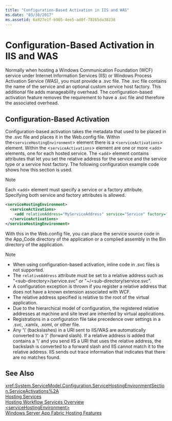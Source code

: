 ```yaml
---
title: "Configuration-Based Activation in IIS and WAS"
ms.date: "03/30/2017"
ms.assetid: 6a927e1f-b905-4ee5-ad0f-78265da38238
---
```

# Configuration-Based Activation in IIS and WAS
Normally when hosting a Windows Communication Foundation (WCF) service under Internet Information Services (IIS) or Windows Process Activation Service (WAS), you must provide a .svc file. The .svc file contains the name of the service and an optional custom service host factory. This additional file adds manageability overhead. The configuration-based activation feature removes the requirement to have a .svc file and therefore the associated overhead.  
  
## Configuration-Based Activation  
 Configuration-based activation takes the metadata that used to be placed in the .svc file and places it in the Web.config file. Within the<`serviceHostingEnvironment`> element there is a <`serviceActivations`> element. Within the <`serviceActivations`> element are one or more <`add`> elements, one for each hosted service. The <`add`> element contains attributes that let you set the relative address for the service and the service type or a service host factory. The following configuration example code shows how this section is used.  
  
> [!NOTE]
>  Each <`add`> element must specify a service or a factory attribute. Specifying both service and factory attributes is allowed.  
  
```xml  
<serviceHostingEnvironment>  
  <serviceActivations>  
    <add relativeAddress="MyServiceAddress" service="Service" factory="MyServiceHostFactory"/>  
  </serviceActivations>  
</serviceHostingEnvironment>  
```  
  
 With this in the Web.config file, you can place the service source code in the App_Code directory of the application or a complied assembly in the Bin directory of the application.  
  
> [!NOTE]
>  -   When using configuration-based activation, inline code in .svc files is not supported.  
> -   The `relativeAddress` attribute must be set to a relative address such as "\<sub-directory>/service.svc" or "~/\<sub-directory/service.svc".  
> -   A configuration exception is thrown if you register a relative address that does not have a known extension associated with WCF.  
> -   The relative address specified is relative to the root of the virtual application.  
> -   Due to the hierarchical model of configuration, the registered relative addresses at machine and site level are inherited by virtual applications.  
> -   Registrations in a configuration file take precedence over settings in a .svc, .xamlx, .xoml, or other file.  
> -   Any ‘\’ (backslashes) in a URI sent to IIS/WAS are automatically converted to a ‘/’ (forward slash). If a relative address is added that contains a ‘\’ and you send IIS a URI that uses the relative address, the backslash is converted to a forward slash and IIS cannot match it to the relative address. IIS sends out trace information that indicates that there are no matches found.  
  
## See Also  
 <xref:System.ServiceModel.Configuration.ServiceHostingEnvironmentSection.ServiceActivations%2A>  
 [Hosting Services](../../../../docs/framework/wcf/hosting-services.md)  
 [Hosting Workflow Services Overview](../../../../docs/framework/wcf/feature-details/hosting-workflow-services-overview.md)  
 [\<serviceHostingEnvironment>](../../../../docs/framework/configure-apps/file-schema/wcf/servicehostingenvironment.md)  
 [Windows Server App Fabric Hosting Features](http://go.microsoft.com/fwlink/?LinkId=201276)
